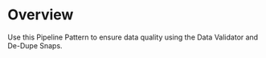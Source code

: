 # Overview

Use this Pipeline Pattern to ensure data quality using the Data Validator and De-Dupe Snaps.
